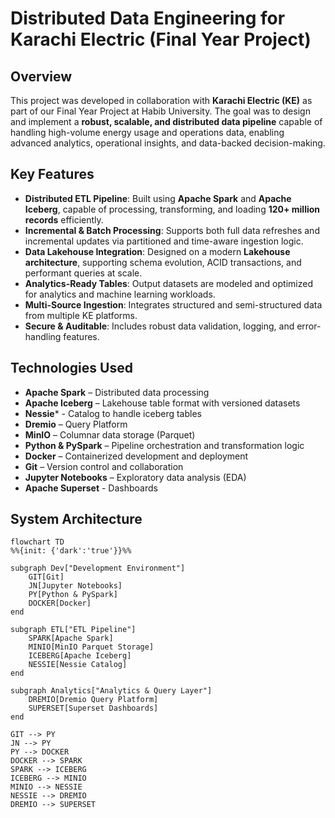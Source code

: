 # Distributed Data Engineering for Karachi Electric (Final Year Project)

## Overview

This project was developed in collaboration with **Karachi Electric (KE)** as part of our Final Year Project at Habib University. The goal was to design and implement a **robust, scalable, and distributed data pipeline** capable of handling high-volume energy usage and operations data, enabling advanced analytics, operational insights, and data-backed decision-making.

## Key Features

- **Distributed ETL Pipeline**: Built using **Apache Spark** and **Apache Iceberg**, capable of processing, transforming, and loading **120+ million records** efficiently.
- **Incremental & Batch Processing**: Supports both full data refreshes and incremental updates via partitioned and time-aware ingestion logic.
- **Data Lakehouse Integration**: Designed on a modern **Lakehouse architecture**, supporting schema evolution, ACID transactions, and performant queries at scale.
- **Analytics-Ready Tables**: Output datasets are modeled and optimized for analytics and machine learning workloads.
- **Multi-Source Ingestion**: Integrates structured and semi-structured data from multiple KE platforms.
- **Secure & Auditable**: Includes robust data validation, logging, and error-handling features.

## Technologies Used

- **Apache Spark** – Distributed data processing
- **Apache Iceberg** – Lakehouse table format with versioned datasets
- **Nessie*** - Catalog to handle iceberg tables
- **Dremio** – Query Platform
- **MinIO** – Columnar data storage (Parquet)
- **Python & PySpark** – Pipeline orchestration and transformation logic
- **Docker** – Containerized development and deployment
- **Git** – Version control and collaboration
- **Jupyter Notebooks** – Exploratory data analysis (EDA)
- **Apache Superset** - Dashboards

## System Architecture
```mermaid
flowchart TD
%%{init: {'dark':'true'}}%%

subgraph Dev["Development Environment"]
    GIT[Git]
    JN[Jupyter Notebooks]
    PY[Python & PySpark]
    DOCKER[Docker]
end

subgraph ETL["ETL Pipeline"]
    SPARK[Apache Spark]
    MINIO[MinIO Parquet Storage]
    ICEBERG[Apache Iceberg]
    NESSIE[Nessie Catalog]
end

subgraph Analytics["Analytics & Query Layer"]
    DREMIO[Dremio Query Platform]
    SUPERSET[Superset Dashboards]
end

GIT --> PY
JN --> PY
PY --> DOCKER
DOCKER --> SPARK
SPARK --> ICEBERG
ICEBERG --> MINIO
MINIO --> NESSIE
NESSIE --> DREMIO
DREMIO --> SUPERSET


